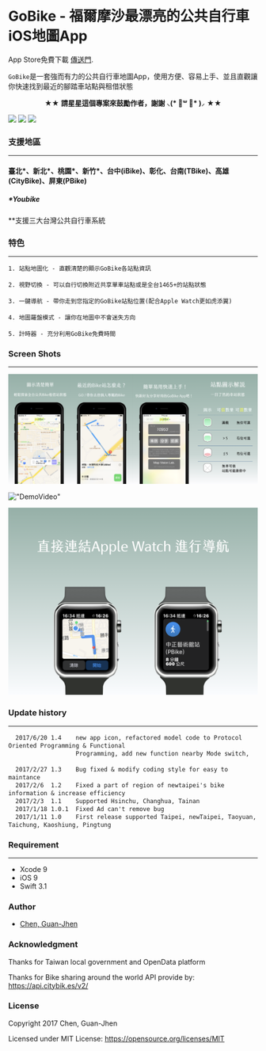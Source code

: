 # GoBike - 福爾摩沙最漂亮的公共自行車iOS地圖App

App Store免費下載 [傳送門](https://goo.gl/cqPrsf). <p>
`GoBike`是一套強而有力的公共自行車地圖App，使用方便、容易上手、並且直觀讓你快速找到最近的腳踏車站點與租借狀態
<p align="center" >★★ <b>請星星這個專案來鼓勵作者，謝謝 ⸜(* ॑꒳ ॑* )⸝</b> ★★</p>

<nobr><img src="https://img.shields.io/badge/platform-ios-lightgrey.svg">
<img src="http://img.shields.io/badge/License-MIT-green.svg?style=flat">
<img src="https://img.shields.io/badge/Swift-3.0-orange.svg?style=flat"></nobr>

### 支援地區 
-----------
#### 臺北\*、新北\*、桃園\*、新竹\*、台中(iBike)、彰化、台南(TBike)、高雄(CityBike)、屏東(PBike)
##### \*Youbike
**支援三大台灣公共自行車系統

### 特色
-----------
	1. 站點地圖化 - 直觀清楚的顯示GoBike各站點資訊
	
	2. 視野切換 - 可以自行切換附近共享單車站點或是全台1465+的站點狀態
	
	3. 一鍵導航 - 帶你走到您指定的GoBike站點位置(配合Apple Watch更如虎添翼)
	
	4. 地圖羅盤模式 - 讓你在地圖中不會迷失方向
	
	5. 計時器 - 充分利用GoBike免費時間

### Screen Shots
-----------
!["ScreenShots"](https://github.com/TerryCK/GoBike/blob/master/ScreenShot/GoBikeDemo.png)

!["DemoVideo"](https://github.com/TerryCK/GoBike/blob/master/ScreenShot/DemoGif.gif)

!["ScreenShots"](https://github.com/TerryCK/GoBike/blob/master/ScreenShot/applewatch.png)


### Update history
-----------
      2017/6/20 1.4    new app icon, refactored model code to Protocol Oriented Programming & Functional
                       Programming, add new function nearby Mode switch,
                       
      2017/2/27 1.3    Bug fixed & modify coding style for easy to maintance
      2017/2/6  1.2    Fixed a part of region of newtaipei's bike information & increase efficiency
      2017/2/3  1.1    Supported Hsinchu, Changhua, Tainan
      2017/1/18 1.0.1  Fixed Ad can't remove bug
      2017/1/11 1.0    First release supported Taipei, newTaipei, Taoyuan, Taichung, Kaoshiung, Pingtung
	  
### Requirement
-----------

- Xcode 9
- iOS 9
- Swift 3.1


### Author
* [Chen, Guan-Jhen](https://goo.gl/USI7g5)

### Acknowledgment
 Thanks for Taiwan local government and OpenData platform
 
 Thanks for Bike sharing around the world API provide by: https://api.citybik.es/v2/

### License

Copyright 2017 Chen, Guan-Jhen

Licensed under MIT License: https://opensource.org/licenses/MIT
